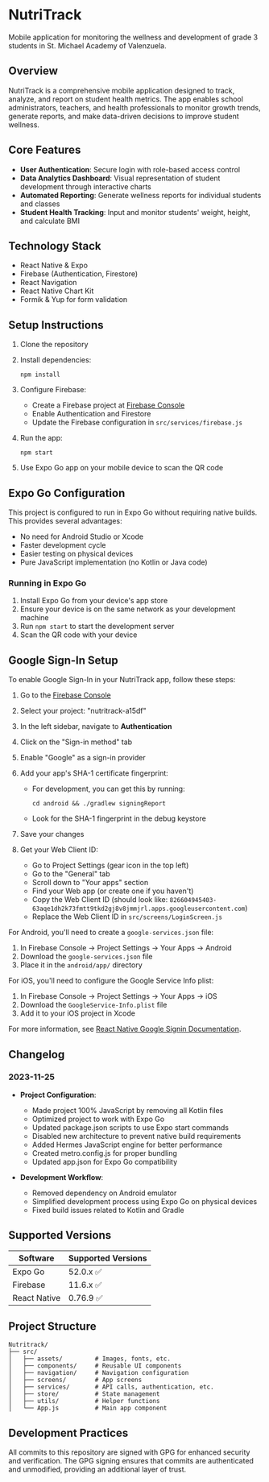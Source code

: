 # NutriTrack

Mobile application for monitoring the wellness and development of grade 3 students in St. Michael Academy of Valenzuela.

## Overview

NutriTrack is a comprehensive mobile application designed to track, analyze, and report on student health metrics. The app enables school administrators, teachers, and health professionals to monitor growth trends, generate reports, and make data-driven decisions to improve student wellness.

## Core Features

- **User Authentication**: Secure login with role-based access control
- **Data Analytics Dashboard**: Visual representation of student development through interactive charts
- **Automated Reporting**: Generate wellness reports for individual students and classes
- **Student Health Tracking**: Input and monitor students' weight, height, and calculate BMI

## Technology Stack

- React Native & Expo
- Firebase (Authentication, Firestore)
- React Navigation
- React Native Chart Kit
- Formik & Yup for form validation

## Setup Instructions

1. Clone the repository
2. Install dependencies:
   ```
   npm install
   ```
3. Configure Firebase:

   - Create a Firebase project at [Firebase Console](https://console.firebase.google.com/)
   - Enable Authentication and Firestore
   - Update the Firebase configuration in `src/services/firebase.js`

4. Run the app:
   ```
   npm start
   ```
5. Use Expo Go app on your mobile device to scan the QR code

## Expo Go Configuration

This project is configured to run in Expo Go without requiring native builds. This provides several advantages:

- No need for Android Studio or Xcode
- Faster development cycle
- Easier testing on physical devices
- Pure JavaScript implementation (no Kotlin or Java code)

### Running in Expo Go

1. Install Expo Go from your device's app store
2. Ensure your device is on the same network as your development machine
3. Run `npm start` to start the development server
4. Scan the QR code with your device

## Google Sign-In Setup

To enable Google Sign-In in your NutriTrack app, follow these steps:

1. Go to the [Firebase Console](https://console.firebase.google.com/)
2. Select your project: "nutritrack-a15df"
3. In the left sidebar, navigate to **Authentication**
4. Click on the "Sign-in method" tab
5. Enable "Google" as a sign-in provider
6. Add your app's SHA-1 certificate fingerprint:
   - For development, you can get this by running:
     ```
     cd android && ./gradlew signingReport
     ```
   - Look for the SHA-1 fingerprint in the debug keystore
7. Save your changes

8. Get your Web Client ID:
   - Go to Project Settings (gear icon in the top left)
   - Go to the "General" tab
   - Scroll down to "Your apps" section
   - Find your Web app (or create one if you haven't)
   - Copy the Web Client ID (should look like: `826604945403-63aqe1dh2k73fmtt9tkd2gj8v8jmmjrl.apps.googleusercontent.com`)
   - Replace the Web Client ID in `src/screens/LoginScreen.js`

For Android, you'll need to create a `google-services.json` file:

1. In Firebase Console -> Project Settings -> Your Apps -> Android
2. Download the `google-services.json` file
3. Place it in the `android/app/` directory

For iOS, you'll need to configure the Google Service Info plist:

1. In Firebase Console -> Project Settings -> Your Apps -> iOS
2. Download the `GoogleService-Info.plist` file
3. Add it to your iOS project in Xcode

For more information, see [React Native Google Signin Documentation](https://github.com/react-native-google-signin/google-signin).

## Changelog

### 2023-11-25

- **Project Configuration**:

  - Made project 100% JavaScript by removing all Kotlin files
  - Optimized project to work with Expo Go
  - Updated package.json scripts to use Expo start commands
  - Disabled new architecture to prevent native build requirements
  - Added Hermes JavaScript engine for better performance
  - Created metro.config.js for proper bundling
  - Updated app.json for Expo Go compatibility

- **Development Workflow**:
  - Removed dependency on Android emulator
  - Simplified development process using Expo Go on physical devices
  - Fixed build issues related to Kotlin and Gradle

## Supported Versions

| Software     | Supported Versions        |
| ------------ | ------------------------- |
| Expo Go      | 52.0.x :white_check_mark: |
| Firebase     | 11.6.x :white_check_mark: |
| React Native | 0.76.9 :white_check_mark: |

## Project Structure

```
Nutritrack/
├── src/
│   ├── assets/         # Images, fonts, etc.
│   ├── components/     # Reusable UI components
│   ├── navigation/     # Navigation configuration
│   ├── screens/        # App screens
│   ├── services/       # API calls, authentication, etc.
│   ├── store/          # State management
│   ├── utils/          # Helper functions
│   └── App.js          # Main app component
```

## Development Practices

All commits to this repository are signed with GPG for enhanced security and verification. The GPG signing ensures that commits are authenticated and unmodified, providing an additional layer of trust.
